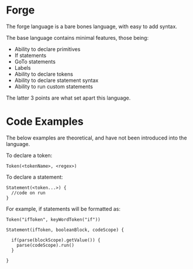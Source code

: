 # Forge
The forge language is a bare bones language, with easy to add syntax.

The base language contains minimal features, those being:
 - Ability to declare primitives
 - If statements
 - GoTo statements
 - Labels
 - Ability to declare tokens
 - Ability to declare statement syntax
 - Ability to run custom statements

The latter 3 points are what set apart this language.

# Code Examples
The below examples are theoretical, and have not been introduced into the language.

To declare a token: 
```
Token(<tokenName>, <regex>)
```

To declare a statement: 
```
Statement(<token...>) {
  //code on run
}
```

For example, if statements will be formatted as:
```
Token("ifToken", keyWordToken("if"))

Statement(ifToken, booleanBlock, codeScope) {
  
  if(parse(blockScope).getValue()) {
    parse(codeScope).run()
  }
  
}
```
